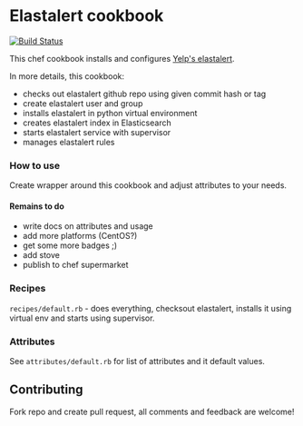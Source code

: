 # Elastalert cookbook
[![Build Status](https://snap-ci.com/zbigniewz/elastalert-cookbook/branch/master/build_image)](https://snap-ci.com/zbigniewz/elastalert-cookbook/branch/master)

This chef cookbook installs and configures [Yelp's elastalert](https://github.com/Yelp/elastalert).

In more details, this cookbook:
- checks out elastalert github repo using given commit hash or tag
- create elastalert user and group
- installs elastalert in python virtual environment
- creates elastalert index in Elasticsearch
- starts elastalert service with supervisor
- manages elastalert rules

### How to use
Create wrapper around this cookbook and adjust attributes to your needs.

#### Remains to do
* write docs on attributes and usage
* add more platforms (CentOS?)
* get some more badges ;)
* add stove
* publish to chef supermarket


### Recipes
```recipes/default.rb``` - does everything, checksout elastalert, installs it using virtual env and starts using supervisor.

### Attributes
See ```attributes/default.rb``` for list of attributes and it default values.

## Contributing
Fork repo and create pull request, all comments and feedback are welcome!
